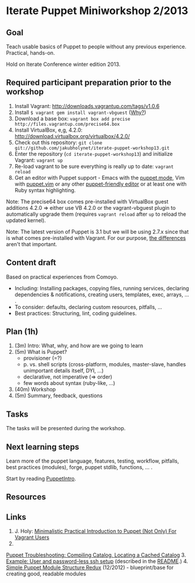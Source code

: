 Iterate Puppet Miniworkshop 2/2013
==================================

Goal
----

Teach usable basics of Puppet to people without any previous
experience. Practical, hands-on.

Hold on Iterate Conference winter edition 2013.

Required participant preparation prior to the workshop
------------------------------------------------------

1. Install Vagrant: http://downloads.vagrantup.com/tags/v1.0.6
2. Install `$ vagrant gem install vagrant-vbguest` ([Why?](http://theholyjava.wordpress.com/wiki/tools/vagrant-notes/#tip_install_vagrant-vbguest))
3. Download a base box: `vagrant box add precise http://files.vagrantup.com/precise64.box`
4. Install VirtualBox, e,g, 4.2.0: http://download.virtualbox.org/virtualbox/4.2.0/
5. Check out this repository: `git clone git://github.com/jakubholynet/iterate-puppet-workshop13.git`
6. Enter the repository (`cd iterate-puppet-workshop13`) and
initialize Vagrant: `vagrant up`
7. Re-load vagrant to be sure everything is really up to date: `vagrant
reload`
8. Get an editor with Puppet support - Emacs with the
[puppet mode](https://github.com/puppetlabs/puppet-syntax-emacs/blob/master/puppet-mode.el),
Vim with
[puppet.vim](http://downloads.puppetlabs.com/puppet/puppet.vim) or any
other
[puppet-friendly editor](http://projects.puppetlabs.com/projects/1/wiki/Editor_Tips)
or at least one with Ruby syntax highlighting.

Note: The precise64 box comes pre-installed with VirtualBox guest additions
4.2.0 => either use VB 4.2.0 or the vagrant-vbguest plugin to
automatically upgrade them (requires `vagrant reload` after `up` to
reload the updated kernel).

Note: The latest version of Puppet is 3.1 but we will be using 2.7.x
since that is what comes pre-installed with Vagrant. For our purpose,
[the differences](http://docs.puppetlabs.com/puppet/3/reference/release_notes.html)
aren't that important.

Content draft
-------------

Based on practical experiences from Comoyo.

* Including: Installing packages, copying files, running services,
declaring dependencies & notifications, creating users, templates,
exec, arrays, ...
.
* To consider: defaults, declaring custom resources, pitfalls, ...
* Best practices: Structuring, lint, coding guidelines.

Plan (1h)
---------

1. (3m) Intro: What, why, and how are we going to learn
2. (5m) What is Puppet?
    * provisioner (=?)
    * p. vs. shell scripts (cross-platform, modules, master-slave,
      handles unimportant details itself, DYI, ...)
    * declarative, not imperative (=> order)
    * few words about syntax (ruby-like, ...)
3. (40m) Workshop
4. (5m) Summary, feedback, questions

Tasks
-----

The tasks will be presented during the workshop.

Next learning steps
-------------------

Learn more of the puppet language, features, testing, workflow, pitfalls, best practices
(modules), forge, puppet stdlib, functions, ... .

Start by reading [PuppetIntro][PuppetIntro].

Resources
---------

[R1]: http://docs.puppetlabs.com/references/2.7.latest/type.html "Puppet Type Reference"

Links
-----

1. J. Holy:
[Minimalistic Practical Introduction to Puppet (Not Only) For Vagrant Users][PuppetIntro]
2. 
[Puppet Troubleshooting: Compiling Catalog, Locating a Cached Catalog](http://theholyjava.wordpress.com/2012/10/17/puppet-where-to-find-the-cached-catalog-on-client/)
3. 
[Example: User and password-less ssh setup](https://github.com/iterate/codecamp2012/blob/puppet/manifests/my-user.pp)
(described in the
[README](https://github.com/iterate/codecamp2012/blob/puppet/README.md).)
4. [Simple Puppet Module Structure Redux](http://www.devco.net/archives/2012/12/13/simple-puppet-module-structure-redux.php) (12/2012) - blueprint/base for creating good, readable modules

[PuppetIntro]:
http://theholyjava.wordpress.com/2012/08/13/minimalistic-practical-introduction-to-puppet-for-vagrant-users/ "Minimalistic Practical Introduction to Puppet (Not Only) For Vagrant Users"
